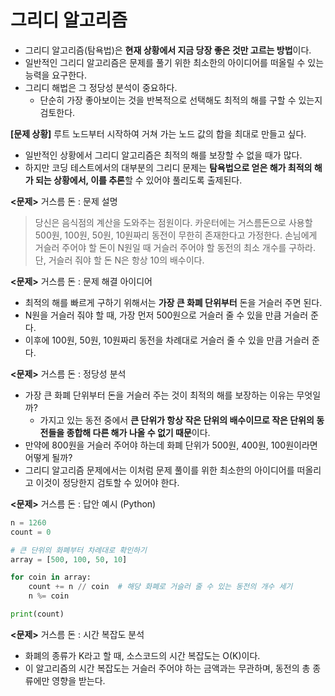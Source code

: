 # 그리디 알고리즘

- 그리디 알고리즘(탐욕법)은 **현재 상황에서 지금 당장 좋은 것만 고르는 방법**이다.
- 일반적인 그리디 알고리즘은 문제를 풀기 위한 최소한의 아이디어를 떠올릴 수 있는 능력을 요구한다.
- 그리디 해법은 그 정당성 분석이 중요하다.
  - 단순히 가장 좋아보이는 것을 반복적으로 선택해도 최적의 해를 구할 수 있는지 검토한다.

**\[문제 상황\]** 루트 노드부터 시작하여 거쳐 가는 노드 값의 합을 최대로 만들고 싶다.
- 일반적인 상황에서 그리디 알고리즘은 최적의 해를 보장할 수 없을 때가 많다.
- 하지만 코딩 테스트에서의 대부분의 그리디 문제는 **탐욕법으로 얻은 해가 최적의 해가 되는 상황에서, 이를 추론**할 수 있어야 풀리도록 출제된다.

**<문제>** 거스름 돈 : 문제 설명
> 당신은 음식점의 계산을 도와주는 점원이다. 카운터에는 거스름돈으로 사용할 500원, 100원, 50원, 10원짜리 동전이 무한히 존재한다고 가정한다. 손님에게 거슬러 주어야 할 돈이 N원일 때 거슬러 주어야 할
> 동전의 최소 개수를 구하라. 단, 거슬러 줘야 할 돈 N은 항상 10의 배수이다.

**<문제>** 거스름 돈 : 문제 해결 아이디어
- 최적의 해를 빠르게 구하기 위해서는 **가장 큰 화폐 단위부터** 돈을 거슬러 주면 된다.
- N원을 거슬러 줘야 할 때, 가장 먼저 500원으로 거슬러 줄 수 있을 만큼 거슬러 준다.
- 이후에 100원, 50원, 10원짜리 동전을 차례대로 거슬러 줄 수 있을 만큼 거슬러 준다.

**<문제>** 거스름 돈 : 정당성 분석
- 가장 큰 화폐 단위부터 돈을 거슬러 주는 것이 최적의 해를 보장하는 이유는 무엇일까?
  - 가지고 있는 동전 중에서 **큰 단위가 항상 작은 단위의 배수이므로 작은 단위의 동전들을 종합해 다른 해가 나올 수 없기 때문**이다.
- 만약에 800원을 거슬러 주어야 하는데 화폐 단위가 500원, 400원, 100원이라면 어떻게 될까?
- 그리디 알고리즘 문제에서는 이처럼 문제 풀이를 위한 최소한의 아이디어를 떠올리고 이것이 정당한지 검토할 수 있어야 한다.

**<문제>** 거스름 돈 : 답안 예시 (Python)
```python
n = 1260
count = 0

# 큰 단위의 화폐부터 차례대로 확인하기  
array = [500, 100, 50, 10]

for coin in array:
    count += n // coin  # 해당 화폐로 거슬러 줄 수 있는 동전의 개수 세기  
    n %= coin

print(count)
```

**<문제>** 거스름 돈 : 시간 복잡도 분석
- 화폐의 종류가 K라고 할 때, 소스코드의 시간 복잡도는 O(K)이다.
- 이 알고리즘의 시간 복잡도는 거슬러 주어야 하는 금액과는 무관하며, 동전의 총 종류에만 영향을 받는다.

